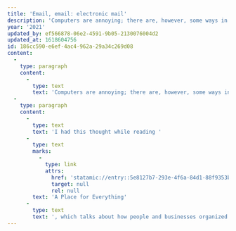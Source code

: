 ```yaml
---
title: 'Email, email: electronic mail'
description: 'Computers are annoying; there are, however, some ways in which they make our lives easier, which most of us who benefit from them take for granted.'
year: '2021'
updated_by: ef566878-06e2-4591-9b05-2130076004d2
updated_at: 1618604756
id: 186cc590-e6ef-4ac4-962a-29a34c269d08
content:
  -
    type: paragraph
    content:
      -
        type: text
        text: 'Computers are annoying; there are, however, some ways in which they make our lives easier, which most of us who benefit from them take for granted. One such way is this: when you send someone an email, you retain a copy of it—unlike paper mail, where you have to make copies of your outgoing correspondence yourself. Email applications also organize your correspondence by thread (not just newest message first), which is extremely convenient but would be a pain to do by hand.'
  -
    type: paragraph
    content:
      -
        type: text
        text: 'I had this thought while reading '
      -
        type: text
        marks:
          -
            type: link
            attrs:
              href: 'statamic://entry::5e8127b7-293e-4f6a-84d1-88f9353bc605'
              target: null
              rel: null
        text: 'A Place for Everything'
      -
        type: text
        text: ', which talks about how people and businesses organized their piles of correspondence during the period (roughly from the late 19th century until email) when there was both a lot of it and it was all on paper.'
---
```

